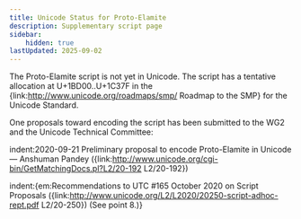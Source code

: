 ```yaml
---
title: Unicode Status for Proto-Elamite
description: Supplementary script page
sidebar:
    hidden: true
lastUpdated: 2025-09-02
---
```


The Proto-Elamite script is not yet in Unicode. The script has a tentative allocation at U+1BD00..U+1C37F in the {link:http://www.unicode.org/roadmaps/smp/ Roadmap to the SMP} for the Unicode Standard. 

One proposals toward encoding the script has been submitted to the WG2 and the Unicode Technical Committee:

indent:2020-09-21 Preliminary proposal to encode Proto-Elamite in Unicode — Anshuman Pandey ({link:http://www.unicode.org/cgi-bin/GetMatchingDocs.pl?L2/20-192 L2/20-192})

indent:{em:Recommendations to UTC #165 October 2020 on Script Proposals ({link:http://www.unicode.org/L2/L2020/20250-script-adhoc-rept.pdf L2/20-250}) (See point 8.)}

[comment]: # (end of intro)

[comment]: # (start of blocks)



[comment]: # (end of blocks)

[comment]: # (start of chars)



[comment]: # (end of chars)

[comment]: # (start of rest)


